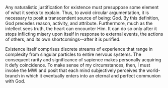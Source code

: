 Any naturalistic justification for existence must presuppose some element of what it seeks to explain. Thus, to avoid circular argumentation, it is necessary to posit a transcendent source of being: God. By this definition, God precedes reason, activity, and attribute. Furthermore, much as the intellect sees truth, the heart can encounter Him. It can do so only after it stops inflicting misery upon itself in response to external events, the actions of others, and its own shortcomings--after it is purified.

Existence itself comprises discrete streams of experience that range in complexity from singular particles to entire nervous systems. The consequent rarity and significance of sapience makes personally acquiring it defy coincidence. To make sense of my circumstances, then, I must invoke the MWI and posit that each mind subjectively perceives the world-branch in which it eventually enters into an eternal and perfect communion with God.